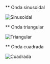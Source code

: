 ** Onda sinusoidal

![Sinusoidal](https://i.postimg.cc/26bM3H97/CC3-ABE81-CD09-4-FF0-A9-FF-E0197-A558-D8-C.jpg)

** Onda triangular

![Triangular](https://i.postimg.cc/Prkz86Fr/5-AAE51-B9-AF2-E-49-FD-A194-8-B1-A47-B06-F1-E.jpg)

** Onda cuadrada

![Cuadrada](https://i.postimg.cc/Mp20V9Pp/494-BCAE4-4-BCA-45-EF-BCB5-AC4-D39498-A80.jpg)
